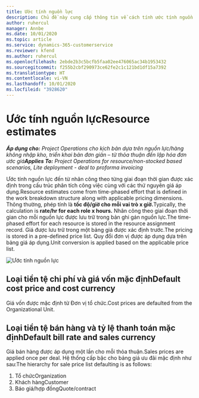```yaml
---
title: Ước tính nguồn lực
description: Chủ đề này cung cấp thông tin về cách tính ước tính nguồn lực trong Project Operations.
author: ruhercul
manager: Annbe
ms.date: 10/01/2020
ms.topic: article
ms.service: dynamics-365-customerservice
ms.reviewer: kfend
ms.author: ruhercul
ms.openlocfilehash: 2ebde2b3c5bcfb5faa02ee476065ac34b1953432
ms.sourcegitcommit: f255b2cbf290973ce62fe2c1c121bd1df15a7392
ms.translationtype: HT
ms.contentlocale: vi-VN
ms.lasthandoff: 10/01/2020
ms.locfileid: "3928620"
---
```

# <a name="resource-estimates"></a><span data-ttu-id="85cfd-103">Ước tính nguồn lực</span><span class="sxs-lookup"><span data-stu-id="85cfd-103">Resource estimates</span></span>

<span data-ttu-id="85cfd-104">_**Áp dụng cho:** Project Operations cho kịch bản dựa trên nguồn lực/hàng không nhập kho, triển khai bản đơn giản – từ thỏa thuận đến lập hóa đơn ước giá_</span><span class="sxs-lookup"><span data-stu-id="85cfd-104">_**Applies To:** Project Operations for resource/non-stocked based scenarios, Lite deployment - deal to proforma invoicing_</span></span>

<span data-ttu-id="85cfd-105">Ước tính nguồn lực đến từ nhân công theo từng giai đoạn thời gian được xác định trong cấu trúc phân tích công việc cùng với các thứ nguyên giá áp dụng.</span><span class="sxs-lookup"><span data-stu-id="85cfd-105">Resource estimates come from time-phased effort that is defined in the work breakdown structure along with applicable pricing dimensions.</span></span> <span data-ttu-id="85cfd-106">Thông thường, phép tính là **tốc độ/giờ cho mỗi vai trò x giờ.**</span><span class="sxs-lookup"><span data-stu-id="85cfd-106">Typically, the calculation is **rate/hr for each role x hours.**</span></span> <span data-ttu-id="85cfd-107">Nhân công theo giai đoạn thời gian cho mỗi nguồn lực được lưu trữ trong bản ghi gán nguồn lực.</span><span class="sxs-lookup"><span data-stu-id="85cfd-107">The time-phased effort for each resource is stored in the resource assignment record.</span></span> <span data-ttu-id="85cfd-108">Giá được lưu trữ trong một bảng giá được xác định trước.</span><span class="sxs-lookup"><span data-stu-id="85cfd-108">The pricing is stored in a pre-defined price list.</span></span> <span data-ttu-id="85cfd-109">Quy đổi đơn vị được áp dụng dựa trên bảng giá áp dụng.</span><span class="sxs-lookup"><span data-stu-id="85cfd-109">Unit conversion is applied based on the applicable price list.</span></span>

![Ước tính nguồn lực](./media/navigation12.png)

## <a name="default-cost-price-and-cost-currency"></a><span data-ttu-id="85cfd-111">Loại tiền tệ chi phí và giá vốn mặc định</span><span class="sxs-lookup"><span data-stu-id="85cfd-111">Default cost price and cost currency</span></span>

<span data-ttu-id="85cfd-112">Giá vốn được mặc định từ Đơn vị tổ chức.</span><span class="sxs-lookup"><span data-stu-id="85cfd-112">Cost prices are defaulted from the Organizational Unit.</span></span>

## <a name="default-bill-rate-and-sales-currency"></a><span data-ttu-id="85cfd-113">Loại tiền tệ bán hàng và tỷ lệ thanh toán mặc định</span><span class="sxs-lookup"><span data-stu-id="85cfd-113">Default bill rate and sales currency</span></span>

<span data-ttu-id="85cfd-114">Giá bán hàng được áp dụng một lần cho mỗi thỏa thuận.</span><span class="sxs-lookup"><span data-stu-id="85cfd-114">Sales prices are applied once per deal.</span></span> <span data-ttu-id="85cfd-115">Hệ thống cấp bậc cho bảng giá ưu đãi mặc định như sau:</span><span class="sxs-lookup"><span data-stu-id="85cfd-115">The hierarchy for sale price list defaulting is as follows:</span></span>

1. <span data-ttu-id="85cfd-116">Tổ chức</span><span class="sxs-lookup"><span data-stu-id="85cfd-116">Organization</span></span>
2. <span data-ttu-id="85cfd-117">Khách hàng</span><span class="sxs-lookup"><span data-stu-id="85cfd-117">Customer</span></span>
3. <span data-ttu-id="85cfd-118">Báo giá/hợp đồng</span><span class="sxs-lookup"><span data-stu-id="85cfd-118">Quote/contract</span></span>
